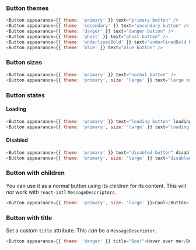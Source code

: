 ### Button themes

```js
<Button appearance={{ theme: 'primary' }} text="primary button" />
<Button appearance={{ theme: 'secondary' }} text="secondary button" />
<Button appearance={{ theme: 'danger' }} text="danger button" />
<Button appearance={{ theme: 'ghost' }} text="ghost button" />
<Button appearance={{ theme: 'underlinedBold' }} text="underlinedBold button" />
<Button appearance={{ theme: 'blue' }} text="blue button" />
```

### Button sizes

```js
<Button appearance={{ theme: 'primary' }} text="normal button" />
<Button appearance={{ theme: 'primary', size: 'large' }} text="large button" />
```

### Button states

#### Loading

```js
<Button appearance={{ theme: 'primary' }} text="loading button" loading={true} />
<Button appearance={{ theme: 'primary', size: 'large' }} text="loading button" loading={true} />
```

#### Disabled

```js
<Button appearance={{ theme: 'primary' }} text="disabled button" disabled={true} />
<Button appearance={{ theme: 'primary', size: 'large' }} text="disabled button" disabled={true} />
```

### Button with children

You can use it as a normal button using its children for its content. This will _not_ work with `react-intl` `MessageDescriptors`.

```js
<Button appearance={{ theme: 'primary', size: 'large' }}>Cool</Button>
```

### Button with title

Set a custom `title` attribute. This _can_ be a `MessageDescriptor`.

```js
<Button appearance={{ theme: 'danger' }} title="Boo!">Hover over me</Button>
```
